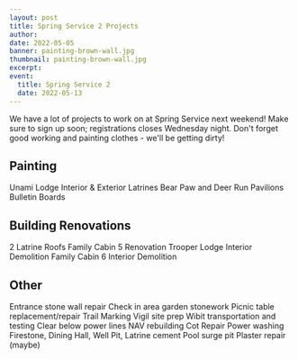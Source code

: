 ```yaml
---
layout: post
title: Spring Service 2 Projects
author:
date: 2022-05-05
banner: painting-brown-wall.jpg
thumbnail: painting-brown-wall.jpg
excerpt: 
event:
  title: Spring Service 2
  date: 2022-05-13
---
```


We have a lot of projects to work on at Spring Service next weekend! Make sure to sign up soon; registrations closes Wednesday night. Don't forget good working and painting clothes - we'll be getting dirty!

## Painting
Unami Lodge Interior & Exterior
Latrines
Bear Paw and Deer Run Pavilions
Bulletin Boards

## Building Renovations
2 Latrine Roofs
Family Cabin 5 Renovation
Trooper Lodge Interior Demolition
Family Cabin 6 Interior Demolition

## Other
Entrance stone wall repair
Check in area garden stonework
Picnic table replacement/repair
Trail Marking
Vigil site prep
Wibit transportation and testing
Clear below power lines
NAV rebuilding
Cot Repair
Power washing Firestone, Dining Hall, Well Pit, Latrine cement
Pool surge pit Plaster repair (maybe)
